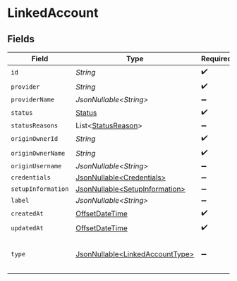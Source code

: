 # LinkedAccount


## Fields

| Field                                                                                     | Type                                                                                      | Required                                                                                  | Description                                                                               | Example                                                                                   |
| ----------------------------------------------------------------------------------------- | ----------------------------------------------------------------------------------------- | ----------------------------------------------------------------------------------------- | ----------------------------------------------------------------------------------------- | ----------------------------------------------------------------------------------------- |
| `id`                                                                                      | *String*                                                                                  | :heavy_check_mark:                                                                        | N/A                                                                                       |                                                                                           |
| `provider`                                                                                | *String*                                                                                  | :heavy_check_mark:                                                                        | N/A                                                                                       |                                                                                           |
| `providerName`                                                                            | *JsonNullable\<String>*                                                                   | :heavy_minus_sign:                                                                        | N/A                                                                                       |                                                                                           |
| `status`                                                                                  | [Status](../../models/components/Status.md)                                               | :heavy_check_mark:                                                                        | N/A                                                                                       |                                                                                           |
| `statusReasons`                                                                           | List\<[StatusReason](../../models/components/StatusReason.md)>                            | :heavy_minus_sign:                                                                        | N/A                                                                                       |                                                                                           |
| `originOwnerId`                                                                           | *String*                                                                                  | :heavy_check_mark:                                                                        | N/A                                                                                       |                                                                                           |
| `originOwnerName`                                                                         | *String*                                                                                  | :heavy_check_mark:                                                                        | N/A                                                                                       |                                                                                           |
| `originUsername`                                                                          | *JsonNullable\<String>*                                                                   | :heavy_minus_sign:                                                                        | N/A                                                                                       |                                                                                           |
| `credentials`                                                                             | [JsonNullable\<Credentials>](../../models/components/Credentials.md)                      | :heavy_minus_sign:                                                                        | N/A                                                                                       |                                                                                           |
| `setupInformation`                                                                        | [JsonNullable\<SetupInformation>](../../models/components/SetupInformation.md)            | :heavy_minus_sign:                                                                        | N/A                                                                                       |                                                                                           |
| `label`                                                                                   | *JsonNullable\<String>*                                                                   | :heavy_minus_sign:                                                                        | N/A                                                                                       |                                                                                           |
| `createdAt`                                                                               | [OffsetDateTime](https://docs.oracle.com/javase/8/docs/api/java/time/OffsetDateTime.html) | :heavy_check_mark:                                                                        | N/A                                                                                       |                                                                                           |
| `updatedAt`                                                                               | [OffsetDateTime](https://docs.oracle.com/javase/8/docs/api/java/time/OffsetDateTime.html) | :heavy_check_mark:                                                                        | N/A                                                                                       |                                                                                           |
| `type`                                                                                    | [JsonNullable\<LinkedAccountType>](../../models/components/LinkedAccountType.md)          | :heavy_minus_sign:                                                                        | The account type                                                                          | [<br/>"PRODUCTION",<br/>"TEST"<br/>]                                                      |
